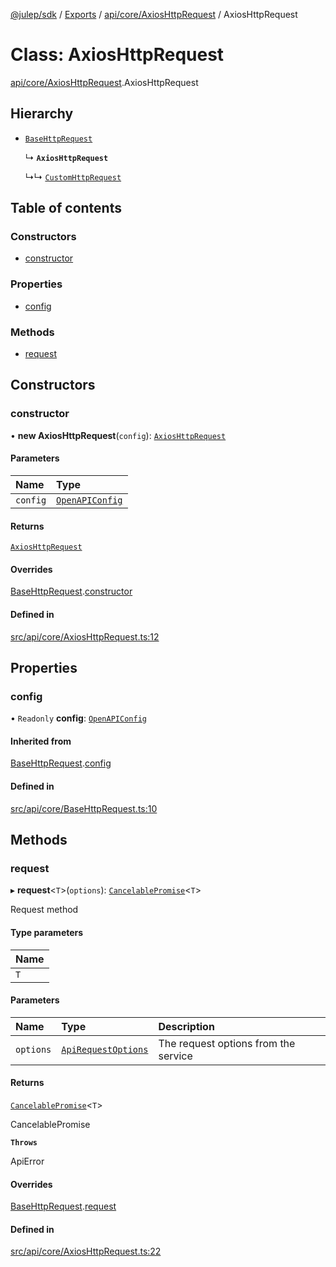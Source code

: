 [@julep/sdk](../README.md) / [Exports](../modules.md) / [api/core/AxiosHttpRequest](../modules/api_core_AxiosHttpRequest.md) / AxiosHttpRequest

# Class: AxiosHttpRequest

[api/core/AxiosHttpRequest](../modules/api_core_AxiosHttpRequest.md).AxiosHttpRequest

## Hierarchy

- [`BaseHttpRequest`](api_core_BaseHttpRequest.BaseHttpRequest.md)

  ↳ **`AxiosHttpRequest`**

  ↳↳ [`CustomHttpRequest`](utils_requestConstructor.CustomHttpRequest.md)

## Table of contents

### Constructors

- [constructor](api_core_AxiosHttpRequest.AxiosHttpRequest.md#constructor)

### Properties

- [config](api_core_AxiosHttpRequest.AxiosHttpRequest.md#config)

### Methods

- [request](api_core_AxiosHttpRequest.AxiosHttpRequest.md#request)

## Constructors

### constructor

• **new AxiosHttpRequest**(`config`): [`AxiosHttpRequest`](api_core_AxiosHttpRequest.AxiosHttpRequest.md)

#### Parameters

| Name | Type |
| :------ | :------ |
| `config` | [`OpenAPIConfig`](../modules/api_core_OpenAPI.md#openapiconfig) |

#### Returns

[`AxiosHttpRequest`](api_core_AxiosHttpRequest.AxiosHttpRequest.md)

#### Overrides

[BaseHttpRequest](api_core_BaseHttpRequest.BaseHttpRequest.md).[constructor](api_core_BaseHttpRequest.BaseHttpRequest.md#constructor)

#### Defined in

[src/api/core/AxiosHttpRequest.ts:12](https://github.com/julep-ai/julep/blob/035e7f91b35da5c19151875490e535b6923a07fe/sdks/ts/src/api/core/AxiosHttpRequest.ts#L12)

## Properties

### config

• `Readonly` **config**: [`OpenAPIConfig`](../modules/api_core_OpenAPI.md#openapiconfig)

#### Inherited from

[BaseHttpRequest](api_core_BaseHttpRequest.BaseHttpRequest.md).[config](api_core_BaseHttpRequest.BaseHttpRequest.md#config)

#### Defined in

[src/api/core/BaseHttpRequest.ts:10](https://github.com/julep-ai/julep/blob/035e7f91b35da5c19151875490e535b6923a07fe/sdks/ts/src/api/core/BaseHttpRequest.ts#L10)

## Methods

### request

▸ **request**\<`T`\>(`options`): [`CancelablePromise`](api_core_CancelablePromise.CancelablePromise.md)\<`T`\>

Request method

#### Type parameters

| Name |
| :------ |
| `T` |

#### Parameters

| Name | Type | Description |
| :------ | :------ | :------ |
| `options` | [`ApiRequestOptions`](../modules/api_core_ApiRequestOptions.md#apirequestoptions) | The request options from the service |

#### Returns

[`CancelablePromise`](api_core_CancelablePromise.CancelablePromise.md)\<`T`\>

CancelablePromise<T>

**`Throws`**

ApiError

#### Overrides

[BaseHttpRequest](api_core_BaseHttpRequest.BaseHttpRequest.md).[request](api_core_BaseHttpRequest.BaseHttpRequest.md#request)

#### Defined in

[src/api/core/AxiosHttpRequest.ts:22](https://github.com/julep-ai/julep/blob/035e7f91b35da5c19151875490e535b6923a07fe/sdks/ts/src/api/core/AxiosHttpRequest.ts#L22)
